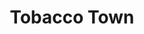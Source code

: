 ---
title: "Tobacco Town"
url: /portland/tobacco-town-southeast-mcloughlin-boulevard/
shop: convenience
---